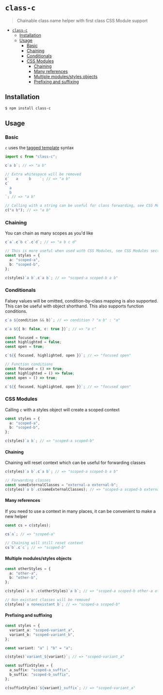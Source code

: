 # `class-c`

> Chainable class name helper with first class CSS Module support

- [`class-c`](#class-c)
  - [Installation](#installation)
  - [Usage](#usage)
    - [Basic](#basic)
    - [Chaining](#chaining)
    - [Conditionals](#conditionals)
    - [CSS Modules](#css-modules)
      - [Chaining](#chaining-1)
      - [Many references](#many-references)
      - [Multiple modules/styles objects](#multiple-modulesstyles-objects)
      - [Prefixing and suffixing](#prefixing-and-suffixing)

## Installation

```bash
$ npm install class-c
```

## Usage

### Basic

`c` uses the [tagged template](https://developer.mozilla.org/en-US/docs/Web/JavaScript/Reference/Template_literals#tagged_templates) syntax

```ts
import c from "class-c";

c`a b`; // => "a b"

// Extra whitespace will be removed
c`   a     b    `; // => "a b"
c`
  a
  b
`; // => "a b"

// Calling with a string can be useful for class forwarding, see CSS Modules section
c("a b"); // => "a b"
```

### Chaining

You can chain as many scopes as you'd like

```ts
c`a`.c`b c`.c`d`; // => "a b c d"

// This is more useful when used with CSS Modules, see CSS Modules section for more details
const styles = {
  a: "scoped-a",
  b: "scoped-b",
};

c(styles)`a b`.c`a b`; // => "scoped-a scoped-b a b"
```

### Conditionals

Falsey values will be omitted, condition-by-class mapping is also supported. This can be useful with object shorthand. This also supports function conditions.

```ts
c`a ${condition && b}`; // => condition ? "a b" : "a"

c`a ${{ b: false, c: true }}`; // => "a c"

const focused = true;
const highlighted = false;
const open = true;

c`${{ focused, highlighted, open }}`; // => "focused open"

// Function conditions
const focused = () => true;
const highlighted = () => false;
const open = () => true;

c`${{ focused, highlighted, open }}`; // => "focused open"
```

### CSS Modules

Calling `c` with a styles object will create a scoped context

```ts
const styles = {
  a: "scoped-a",
  b: "scoped-b",
};

c(styles)`a b`; // => "scoped-a scoped-b"
```

#### Chaining

Chaining will reset context which can be useful for forwarding classes

```ts
c(styles)`a b`.c`a b`; // => "scoped-a scoped-b a b"

// Forwarding classes
const someExternalClasses = "external-a external-b";
c(styles)`a b`.c(someExternalClasses); // => "scoped-a scoped-b external-a external-b"
```

#### Many references

If you need to use a context in many places, it can be convenient to make a new helper

```ts
const cs = c(styles);

cs`a`; // => "scoped-a"

// Chaining will still reset context
cs`b`.c`c`; // => "scoped-b"
```

#### Multiple modules/styles objects

```ts
const otherStyles = {
  a: "other-a",
  b: "other-b",
};

c(styles)`a b`.c(otherStyles)`a b`; // => "scoped-a scoped-b other-a other-b"
```

```ts
// Non existant classes will be removed
c(styles)`a nonexistant b`; // => "scoped-a scoped-b"
```

#### Prefixing and suffixing

```ts
const styles = {
  variant_a: "scoped-variant_a",
  variant_b: "scoped-variant_b",
};

const variant: "a" | "b" = "a";

c(styles)`variant_${variant}`; // => "scoped-variant_a"

const suffixStyles = {
  a_suffix: "scoped-a_suffix",
  b_suffix: "scoped-b_suffix",
};

c(suffixStyles)`${variant}_suffix`; // => "scoped-variant_a"
```
